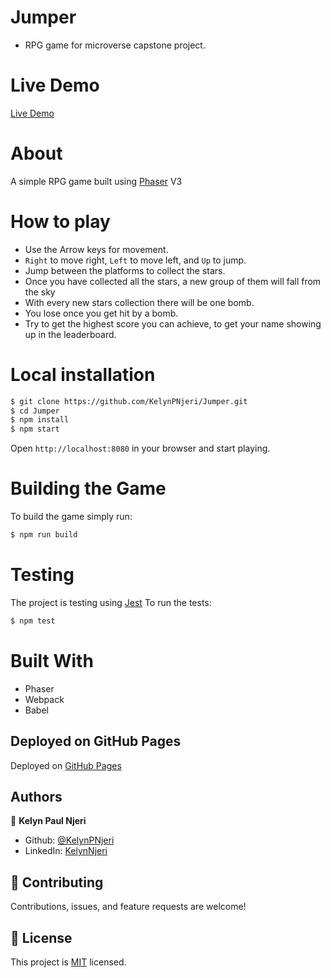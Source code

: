 # Jumper

- RPG game for microverse capstone project.

# Live Demo

[Live Demo](https://pedantic-beaver-d67d0c.netlify.app/)

# About

A simple RPG game built using [Phaser](https://phaser.io/) V3

# How to play

- Use the Arrow keys for movement.
- `Right` to move right, `Left` to move left, and `Up` to jump.
- Jump between the platforms to collect the stars.
- Once you have collected all the stars, a new group of them will fall from the sky
- With every new stars collection there will be one bomb.
- You lose once you get hit by a bomb.
- Try to get the highest score you can achieve, to get your name showing up in the leaderboard.

# Local installation

```bash
$ git clone https://github.com/KelynPNjeri/Jumper.git
$ cd Jumper
$ npm install
$ npm start
```

Open `http://localhost:8080` in your browser and start playing.

# Building the Game

To build the game simply run:

```bash
$ npm run build
```

# Testing

The project is testing using [Jest](https://jestjs.io/)
To run the tests:

```bash
$ npm test
```

# Built With

- Phaser
- Webpack
- Babel


## Deployed on GitHub Pages

Deployed on [GitHub Pages](https://pages.github.com/)

## Authors

👤 **Kelyn Paul Njeri**

- Github: [@KelynPNjeri](https://github.com/KelynPNjeri)
- LinkedIn: [KelynNjeri](https://www.linkedin.com/in/kelyn-paul/)

## 🤝 Contributing

Contributions, issues, and feature requests are welcome!

## 📝 License

This project is [MIT](LICENSE) licensed.